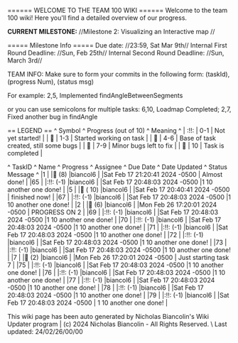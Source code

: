====== WELCOME TO THE TEAM 100 WIKI ======
Welcome to the team 100 wiki! Here you'll find a detailed overview of our progress. 

**CURRENT MILESTONE:** //Milestone 2: Visualizing an Interactive map //

===== Milestone Info =====
Due date: //23:59, Sat Mar 9th//
Internal First Round Deadline: //Sun, Feb 25th//
Internal Second Round Deadline: //Sun, March 3rd//

TEAM INFO: Make sure to form your commits in the following form: 
  (taskId), (progress Num), (status msg)

For example:
  2,5, Implemented findAngleBetweenSegments

or you can use semicolons for multiple tasks:
  6,10, Loadmap Completed; 2,7, Fixed another bug in findAngle

<!-- TODO: Fix this so the deadlines take into account how close a task is to its deadline-->
== LEGEND ==
^ Symbol ^ Progress (out of 10) ^ Meaning ^
| :!!: | 0-1 | Not yet started! |
| 🍎 | 1-3 | Started working on task |
| 🍊 | 4-6 | Base of task created, still some bugs |
| 🍋 | 7-9 | Minor bugs left to fix |
| 🍏 | 10 | Task is completed |


^ TaskID ^ Name ^ Progress ^ Assignee ^ Due Date ^ Date Updated ^ Status Message ^
|1 | |🍋 (8) |biancol6 | |Sat Feb 17 21:20:41 2024 -0500 | Almost done! |
|65 | |:!!: (-1) |biancol6 | |Sat Feb 17 20:48:03 2024 -0500 |1 10 another one done! |
|5 | |🍏 ( 10) |biancol6 | |Sat Feb 17 20:40:41 2024 -0500 | finished now! |
|67 | |:!!: (-1) |biancol6 | |Sat Feb 17 20:48:03 2024 -0500 |1 10 another one done! |
|2 | |🍊 (6) |biancol6 | |Mon Feb 26 17:20:01 2024 -0500 | PROGRESS ON 2  |
|69 | |:!!: (-1) |biancol6 | |Sat Feb 17 20:48:03 2024 -0500 |1 10 another one done! |
|70 | |:!!: (-1) |biancol6 | |Sat Feb 17 20:48:03 2024 -0500 |1 10 another one done! |
|71 | |:!!: (-1) |biancol6 | |Sat Feb 17 20:48:03 2024 -0500 |1 10 another one done! |
|72 | |:!!: (-1) |biancol6 | |Sat Feb 17 20:48:03 2024 -0500 |1 10 another one done! |
|73 | |:!!: (-1) |biancol6 | |Sat Feb 17 20:48:03 2024 -0500 |1 10 another one done! |
|7 | |🍎 (2) |biancol6 | |Mon Feb 26 17:20:01 2024 -0500 | Just starting task 7 |
|75 | |:!!: (-1) |biancol6 | |Sat Feb 17 20:48:03 2024 -0500 |1 10 another one done! |
|76 | |:!!: (-1) |biancol6 | |Sat Feb 17 20:48:03 2024 -0500 |1 10 another one done! |
|77 | |:!!: (-1) |biancol6 | |Sat Feb 17 20:48:03 2024 -0500 |1 10 another one done! |
|78 | |:!!: (-1) |biancol6 | |Sat Feb 17 20:48:03 2024 -0500 |1 10 another one done! |
|79 | |:!!: (-1) |biancol6 | |Sat Feb 17 20:48:03 2024 -0500 |    1 10 another one done! |

This wiki page has been auto generated by Nicholas Biancolin's Wiki Updater program | (c) 2024 Nicholas Biancolin - All Rights Reserved. \\ 
Last updated: 24/02/26/00/00